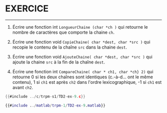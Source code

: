 # EXERCICE
----------

1. Écrire une fonction int `LongueurChaine (char *ch )` qui retourne le nombre de caractères que comporte la chaine `ch`.
2. Écrire une fonction void `CopieChaine( char *dest, char *src )` qui recopie le contenu de la chaîne `src` dans la chaine `dest`.

3. Écrire une fonction void `AjouteChaine( char *dest, char *src )` qui ajoute la chaine `src` à la fin de la chaîne `dest`.

4. Écrire une fonction int `CompareChaine( char * ch1, char *ch} 2)` qui retourne 0 si les deux chaînes sont identiques (c.-à-d... ont le même contenu), 1 si `ch1` est après `ch2` dans l'ordre lexicographique, -1 si `ch1` est avant `ch2`.

<div class="tabbed-blocks">


```c
{{#include ../c/trpm-s1/TD2-ex-9.c}}
```

```matlab
{{#include ../matlab/trpm-1/TD2-ex-9.matlab}}
```
</div>
